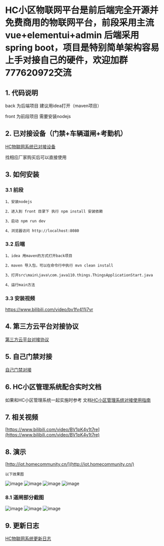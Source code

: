 # HC小区物联网平台是前后端完全开源并免费商用的物联网平台，前段采用主流vue+elementui+admin 后端采用spring boot，项目是特别简单架构容易上手对接自己的硬件，欢迎加群777620972交流


## 1. 代码说明

   back 为后端项目 建议用idea打开（maven项目）

   front 为前段项目 需要安装nodejs 

## 2. 已对接设备（门禁+车辆道闸+考勤机）

[HC物联网系统已对接设备](back/docs/machine.md)

找相应厂家购买后可以直接使用


## 3. 如何安装

### 3.1 前段

	1、安装nodejs

	2、进入到 front 目录下 执行 npm install 安装依赖

	3、启动 npm run dev

	4、浏览器访问 http://localhost:8080

### 3.2 后端

	1、idea 用maven的方式打开back项目

	2、maven 导入包，可以在命令行中执行 mvn clean install

	3、打开src\main\java\com.java110.things.ThingsApplicationStart.java 

	4、运行main方法

### 3.3 安装视频

https://www.bilibili.com/video/bv1fv411j7vr

## 4. 第三方云平台对接协议

[第三方云平台对接协议](back/docs/api.md)


## 5. 自己门禁对接

[自己门禁对接](back/docs/accessControlInterface.md)

## 6. HC小区管理系统配合实时文档

如果和HC小区管理系统一起实施时参考 文档[HC小区管理系统对接使用指南](back/docs/linkHc.md)


## 7. 相关视频

[https://www.bilibili.com/video/BV1pK4y1t7re](https://www.bilibili.com/video/BV1pK4y1t7re)


## 8. 演示

[http://iot.homecommunity.cn/](http://iot.homecommunity.cn/)

	以下效果图

![image](docs/img/login.png)
![image](docs/img/menjing.png)
![image](docs/img/menjingxiyi.png)
![image](docs/img/settings.png)

### 8.1 道闸部分截图

![image](docs/img/car1.png)
![image](docs/img/car2.jpg)
![image](docs/img/car3.jpg)


## 9. 更新日志

[HC物联网系统更新日志](back/ChangeLog.md)
